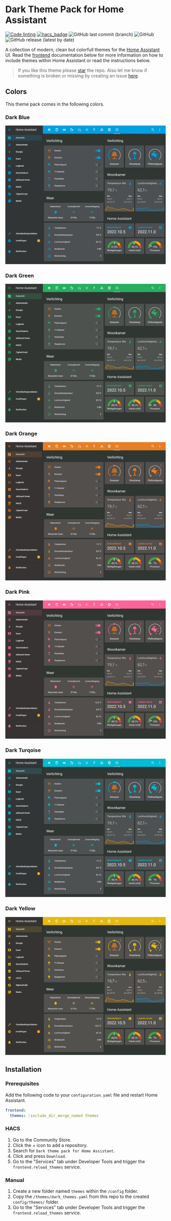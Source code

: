 # Dark Theme Pack for Home Assistant

[![Code linting](https://github.com/awolkers/home-assistant-themes/actions/workflows/lint.yml/badge.svg)](https://github.com/awolkers/home-assistant-themes/actions/workflows/lint.yml)
[![hacs_badge](https://img.shields.io/badge/HACS-Default-41BDF5.svg)](https://github.com/hacs/integration)
![GitHub last commit (branch)](https://img.shields.io/github/last-commit/awolkers/home-assistant-themes/master)
![GitHub](https://img.shields.io/github/license/awolkers/home-assistant-themes)
![GitHub release (latest by date)](https://img.shields.io/github/v/release/awolkers/home-assistant-themes)

A collection of modern, clean but colorfull themes for the [Home Assistant](https://www.home-assistant.io/) UI. Read the
[frontend](https://www.home-assistant.io/components/frontend/) documentation below for more information on how to include
themes within Home Assistant or read the instructions below.

> If you like this theme please [star](https://github.com/awolkers/home-assistant-themes) the repo. Also let me know
> if something is broken or missing by creating an issue [here](https://github.com/awolkers/home-assistant-themes/issues/new).

## Colors

This theme pack comes in the following colors.

### Dark Blue

![alt text](https://raw.githubusercontent.com/awolkers/home-assistant-themes/master/docs/dark_blue.png)

### Dark Green

![alt text](https://raw.githubusercontent.com/awolkers/home-assistant-themes/master/docs/dark_green.png)

### Dark Orange

![alt text](https://raw.githubusercontent.com/awolkers/home-assistant-themes/master/docs/dark_orange.png)

### Dark Pink

![alt text](https://raw.githubusercontent.com/awolkers/home-assistant-themes/master/docs/dark_pink.png)

### Dark Turqoise

![alt text](https://raw.githubusercontent.com/awolkers/home-assistant-themes/master/docs/dark_turqoise.png)

### Dark Yellow

![alt text](https://raw.githubusercontent.com/awolkers/home-assistant-themes/master/docs/dark_yellow.png)

## Installation

### Prerequisites

Add the following code to your `configuration.yaml` file and restart Home Assistant.

```yaml
frontend:
  themes: !include_dir_merge_named themes
```

### HACS

1. Go to the Community Store.
2. Click the + icon to add a repository.
3. Search for `Dark theme pack for Home Assistant`.
4. Click and press `Download`.
5. Go to the "Services" tab under Developer Tools and trigger the `frontend.reload_themes` service.

### Manual

1. Create a new folder named `themes` within the `/config` folder.
2. Copy the `/themes/dark_themes.yaml` from this repo to the created `config/themes/` folder.
3. Go to the "Services" tab under Developer Tools and trigger the `frontend.reload_themes` service.
